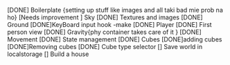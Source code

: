 [DONE] Boilerplate
{setting up stuff like images and all taki bad mie prob na ho}
[Needs improvement ] Sky
[DONE] Textures and images
[DONE] Ground
[DONE]KeyBoard input hook -make
[DONE] Player
[DONE] First person view
[DONE] Gravity{phy container takes care of it }
[DONE] Movement
[DONE] State management
[DONE] Cubes
[DONE]adding cubes
[DONE]Removing cubes
[DONE] Cube type selector
[] Save world in localstorage
[] Build a house
